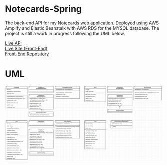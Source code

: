 # Notecards-Spring
The back-end API for my [Notecards web application](https://github.com/michael-mcmasters/Notecards). Deployed using AWS Amplify and Elastic Beanstalk with AWS RDS for the MYSQL database.
The project is still a work in progress following the UML below.

[Live API](http://springbootnotecardsrds-env.eba-bqdsyfni.us-east-1.elasticbeanstalk.com/cards) <br>
[Live Site (Front-End)](https://master.d2u3nakn42rssp.amplifyapp.com/) <br>
[Front-End Repository](https://github.com/michael-mcmasters/Notecards) <br>

# UML
<img src="./src/main/resources/images/uml.png" />
